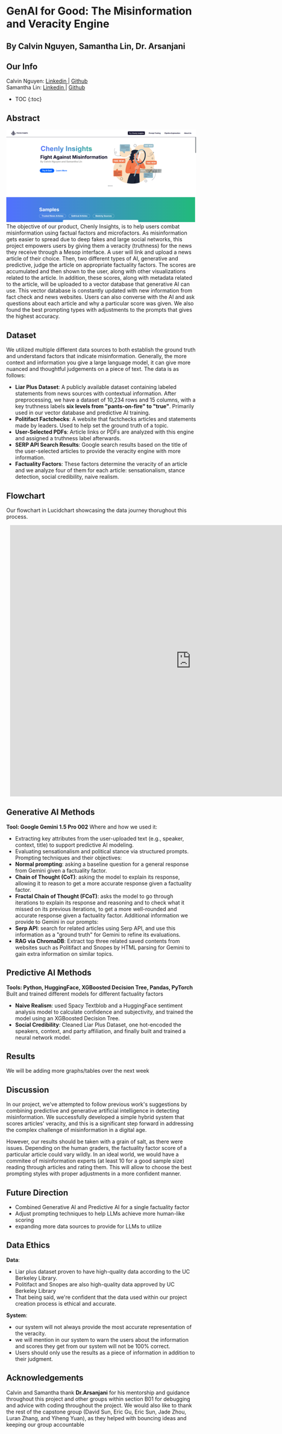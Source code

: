 # GenAI for Good: The Misinformation and Veracity Engine
## By Calvin Nguyen, Samantha Lin, Dr. Arsanjani
## Our Info
Calvin Nguyen: <a href = "https://www.linkedin.com/in/calvin-nguyen-data/"> Linkedin </a> | <a href = "https://github.com/Neniflight"> Github </a> \
Samantha Lin: <a href = "https://www.linkedin.com/in/calvin-nguyen-data/"> Linkedin </a> | <a href = "https://github.com/Samanthalin0918"> Github </a>

* TOC
{:toc}

## Abstract
![Picture of Chenly Insights](static/chenly_landing_page.png) \
The objective of our product, Chenly Insights, is to help users combat misinformation using factual factors and microfactors. As misinformation gets easier to spread due to deep fakes and large social networks, this project empowers users by giving them a veracity (truthness) for the news they receive through a Mesop interface. A user will link and upload a news article of their choice. Then, two different types of AI, generative and predictive, judge the article on appropriate factuality factors. The scores are accumulated and then shown to the user, along with other visualizations related to the article. In addition, these scores, along with metadata related to the article, will be uploaded to a vector database that generative AI can use. This vector database is constantly updated with new information from fact check and news websites. Users can also converse with the AI and ask questions about each article and why a particular score was given. We also found the best prompting types with adjustments to the prompts that gives the highest accuracy.

## Dataset
We utilized multiple different data sources to both establish the ground truth and understand factors that indicate misinformation. Generally, the more context and information you give a large language model, it can give more nuanced and thoughtful judgements on a piece of text. The data is as follows: 
* **Liar Plus Dataset**: A publicly available dataset containing labeled statements from news sources with contextual information. After preprocessing, we have a dataset of 10,234 rows and 15 columns, with a key truthness labels **six levels from "pants-on-fire" to "true"**. Primarily used in our vector database and predictive AI training.
* **Politifact Factchecks**: A website that factchecks articles and statements made by leaders. Used to help set the ground truth of a topic.
* **User-Selected PDFs**: Article links or PDFs are analyzed with this engine and assigned a truthness label afterwards.
* **SERP API Search Results**: Google search results based on the title of the user-selected articles to provide the veracity engine with more information.
* **Factuality Factors**: These factors determine the veracity of an article and we analyze four of them for each article: sensationalism, stance detection, social credibility, naive realism. 

## Flowchart
Our flowchart in Lucidchart showcasing the data journey thorughout this process. 
<div style="width: 960px; height: 720px; margin: 10px; position: relative;"><iframe allowfullscreen frameborder="0" style="width:960px; height:720px" src="https://lucid.app/documents/embedded/7babda6c-da85-49d9-bb0c-83fd85deffdf" id="rMtVwZ9NMd.z"></iframe></div>

## Generative AI Methods
**Tool: Google Gemini 1.5 Pro 002**
Where and how we used it:
* Extracting key attributes from the user-uploaded text (e.g., speaker, context, title) to support predictive AI modeling.
* Evaluating sensationalism and political stance via structured prompts.
Prompting techniques and their objectives:
* **Normal prompting**: asking a baseline question for a general response from Gemini given a factuality factor.
* **Chain of Thought (CoT)**: asking the model to explain its response, allowing it to reason to get a more accurate response given a factuality factor.
* **Fractal Chain of Thought (FCoT)**: asks the model to go through iterations to explain its response and reasoning and to check what it missed on its previous iterations, to get a more well-rounded and accurate response given a factuality factor.
Additional information we provide to Gemini in our prompts:
* **Serp API**: search for related articles using Serp API, and use this information as a "ground truth" for Gemini to refine its evaluations.
* **RAG via ChromaDB**: Extract top three related saved contents from websites such as Politifact and Snopes by HTML parsing for Gemini to gain extra information on similar topics.

## Predictive AI Methods
**Tools: Python, HuggingFace, XGBoosted Decision Tree, Pandas, PyTorch**
Built and trained different models for different factuality factors
* **Naive Realism**: used Spacy Textblob and a HuggingFace sentiment analysis model to calculate confidence and subjectivity, and trained the model using an XGBoosted Decision Tree.
* **Social Credibility**: Cleaned Liar Plus Dataset, one hot-encoded the speakers, context, and party affiliation, and finally built and trained a neural network model.


## Results
We will be adding more graphs/tables over the next week



## Discussion
In our project, we've attempted to follow previous work's suggestions by combining predictive and generative artificial intelligence in detecting misinformation. We successfully developed a simple hybrid system that scores articles' veracity, and this is a significant step forward in addressing the complex challenge of misinformation in a digital age. 

However, our results should be taken with a grain of salt, as there were issues. Depending on the human graders, the factuality factor score of a particular article could vary wildly. In an ideal world, we would have a commitee of misinformation experts (at least 10 for a good sample size) reading through articles and rating them. This will allow to choose the best prompting styles with proper adjustments in a more confident manner. 

## Future Direction
* Combined Generative AI and Predictive AI for a single factuality factor
* Adjust prompting techniques to help LLMs achieve more human-like scoring
* expanding more data sources to provide for LLMs to utilize

## Data Ethics
**Data**:
* Liar plus dataset proven to have high-quality data according to the UC Berkeley Library.
* Politifact and Snopes are also high-quality data approved by UC Berkeley Library
* That being said, we're confident that the data used within our project creation process is ethical and accurate.

**System**:
* our system will not always provide the most accurate representation of the veracity.
* we will mention in our system to warn the users about the information and scores they get from our system will not be 100\% correct.
* Users should only use the results as a piece of information in addition to their judgment.

## Acknowledgements
Calvin and Samantha thank **Dr.Arsanjani** for his mentorship and guidance throughout this project and other groups within section B01 for debugging and advice with coding throughout the project. We would also like to thank the rest of the capstone group (David Sun, Eric Gu, Eric Sun, Jade Zhou, Luran Zhang, and Yiheng Yuan), as they helped with bouncing ideas and keeping our group accountable
